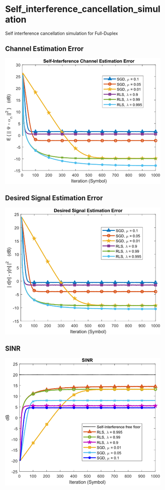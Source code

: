 # Self_interference_cancellation_simulation
Self interference cancellation simulation for Full-Duplex
## Channel Estimation Error
![Channel Estimation Error](/image/1.PNG)
## Desired Signal Estimation Error
![Desired Signal Estimation Error](/image/2.PNG)
## SINR
![SINR](/image/3.PNG)